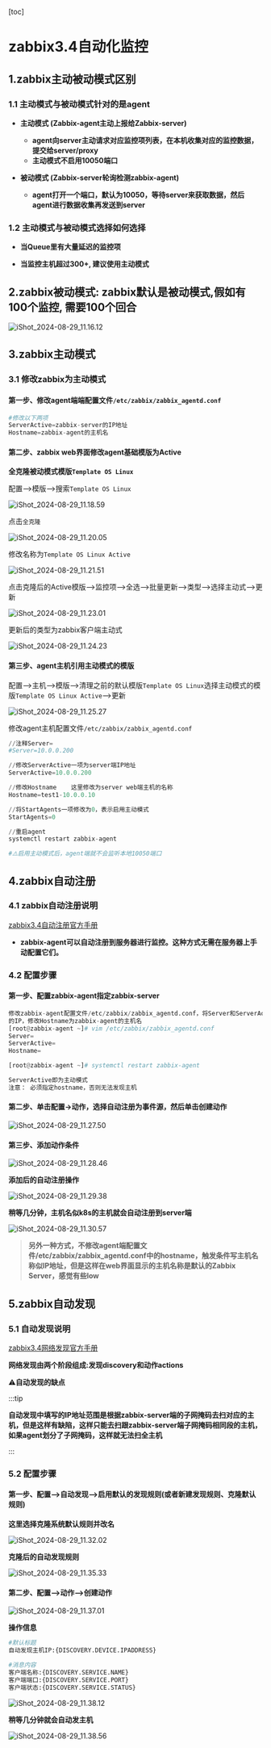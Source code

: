 [toc]



# zabbix3.4自动化监控

## 1.zabbix主动被动模式区别

### 1.1 主动模式与被动模式针对的是agent

- **主动模式 (Zabbix-agent主动上报给Zabbix-server)**
  - **agent向server主动请求对应监控项列表，在本机收集对应的监控数据，提交给server/proxy**
  - **主动模式不启用10050端口**

- **被动模式 (Zabbix-server轮询检测zabbix-agent)**

  - **agent打开一个端口，默认为10050，等待server来获取数据，然后agent进行数据收集再发送到server**

  

### 1.2 主动模式与被动模式选择如何选择

- **当Queue里有大量延迟的监控项**

- **当监控主机超过300+, 建议使用主动模式**



## 2.zabbix被动模式: zabbix默认是被动模式,假如有100个监控, 需要100个回合

![iShot_2024-08-29_11.16.12](https://gitea.pptfz.cn/pptfz/picgo-images/raw/branch/master/img/iShot_2024-08-29_11.16.12.png)





## 3.zabbix主动模式

### 3.1 修改zabbix为主动模式

#### 第一步、修改agent端端配置文件``/etc/zabbix/zabbix_agentd.conf``

```python
#修改以下两项
ServerActive=zabbix-server的IP地址
Hostname=zabbix-agent的主机名
```

#### 第二步、zabbix web界面修改agent基础模版为Active

**全克隆被动模式模版``Template OS Linux``**

配置-->模版-->搜索``Template OS Linux``

![iShot_2024-08-29_11.18.59](https://gitea.pptfz.cn/pptfz/picgo-images/raw/branch/master/img/iShot_2024-08-29_11.18.59.png)





点击``全克隆``

![iShot_2024-08-29_11.20.05](https://gitea.pptfz.cn/pptfz/picgo-images/raw/branch/master/img/iShot_2024-08-29_11.20.05.png)



修改名称为``Template OS Linux Active``

![iShot_2024-08-29_11.21.51](https://gitea.pptfz.cn/pptfz/picgo-images/raw/branch/master/img/iShot_2024-08-29_11.21.51.png)







点击克隆后的Active模版-->监控项-->全选-->批量更新-->类型-->选择主动式-->更新

![iShot_2024-08-29_11.23.01](https://gitea.pptfz.cn/pptfz/picgo-images/raw/branch/master/img/iShot_2024-08-29_11.23.01.png)



更新后的类型为zabbix客户端主动式

![iShot_2024-08-29_11.24.23](https://gitea.pptfz.cn/pptfz/picgo-images/raw/branch/master/img/iShot_2024-08-29_11.24.23.png)





#### 第三步、agent主机引用主动模式的模版

配置-->主机-->模版-->清理之前的默认模版``Template OS Linux``选择主动模式的模版``Template OS Linux Active``-->更新

![iShot_2024-08-29_11.25.27](https://gitea.pptfz.cn/pptfz/picgo-images/raw/branch/master/img/iShot_2024-08-29_11.25.27.png)









修改agent主机配置文件``/etc/zabbix/zabbix_agentd.conf``

```python
//注释Server=
#Server=10.0.0.200

//修改ServerActive一项为server端IP地址
ServerActive=10.0.0.200

//修改Hostname	这里修改为server web端主机的名称
Hostname=test1-10.0.0.10

//将StartAgents一项修改为0，表示启用主动模式
StartAgents=0

//重启agent
systemctl restart zabbix-agent

#⚠️启用主动模式后，agent端就不会监听本地10050端口
```



## 4.zabbix自动注册

### 4.1 zabbix自动注册说明

[zabbix3.4自动注册官方手册](https://www.zabbix.com/documentation/3.4/zh/manual/discovery/auto_registration)

- **zabbix-agent可以自动注册到服务器进行监控。这种方式无需在服务器上手动配置它们。**



### 4.2 配置步骤

#### **第一步、配置zabbix-agent指定zabbix-server**

```python
修改zabbix-agent配置文件/etc/zabbix/zabbix_agentd.conf，将Server和ServerActive都指定为zabbix-server
的IP，修改Hostname为zabbix-agent的主机名
[root@zabbix-agent ~]# vim /etc/zabbix/zabbix_agentd.conf
Server=
ServerActive=
Hostname=

[root@zabbix-agent ~]# systemctl restart zabbix-agent

ServerActive即为主动模式
注意： 必须指定hostname，否则无法发现主机
```

#### 第二步、单击配置->动作，选择自动注册为事件源，然后单击创建动作

![iShot_2024-08-29_11.27.50](https://gitea.pptfz.cn/pptfz/picgo-images/raw/branch/master/img/iShot_2024-08-29_11.27.50.png)







#### 第三步、添加动作条件

![iShot_2024-08-29_11.28.46](https://gitea.pptfz.cn/pptfz/picgo-images/raw/branch/master/img/iShot_2024-08-29_11.28.46.png)







**添加后的自动注册操作**

![iShot_2024-08-29_11.29.38](https://gitea.pptfz.cn/pptfz/picgo-images/raw/branch/master/img/iShot_2024-08-29_11.29.38.png)



**稍等几分钟，主机名似k8s的主机就会自动注册到server端**

![iShot_2024-08-29_11.30.57](https://gitea.pptfz.cn/pptfz/picgo-images/raw/branch/master/img/iShot_2024-08-29_11.30.57.png)



> **另外一种方式，不修改agent端配置文件/etc/zabbix/zabbix_agentd.conf中的hostname，触发条件写主机名称似IP地址，但是这样在web界面显示的主机名称是默认的Zabbix Server，感觉有些low**



## 5.zabbix自动发现

### 5.1 自动发现说明

[zabbix3.4网络发现官方手册](https://www.zabbix.com/documentation/3.4/zh/manual/discovery/network_discovery)

**网络发现由两个阶段组成:发现discovery和动作actions**

⚠️**自动发现的缺点**

:::tip

**自动发现中填写的IP地址范围是根据zabbix-server端的子网掩码去扫对应的主机，但是这样有缺陷，这样只能去扫跟zabbix-server端子网掩码相同段的主机，如果agent划分了子网掩码，这样就无法扫全主机**

:::





### 5.2 配置步骤

#### 第一步、配置-->自动发现-->启用默认的发现规则(或者新建发现规则、克隆默认规则)

**这里选择克隆系统默认规则并改名**

![iShot_2024-08-29_11.32.02](https://gitea.pptfz.cn/pptfz/picgo-images/raw/branch/master/img/iShot_2024-08-29_11.32.02.png)







**克隆后的自动发现规则**

![iShot_2024-08-29_11.35.33](https://gitea.pptfz.cn/pptfz/picgo-images/raw/branch/master/img/iShot_2024-08-29_11.35.33.png)





#### 第二步、配置-->动作-->创建动作

![iShot_2024-08-29_11.37.01](https://gitea.pptfz.cn/pptfz/picgo-images/raw/branch/master/img/iShot_2024-08-29_11.37.01.png)



**操作信息**

```python
#默认标题
自动发现主机IP:{DISCOVERY.DEVICE.IPADDRESS}

#消息内容
客户端名称:{DISCOVERY.SERVICE.NAME}
客户端端口:{DISCOVERY.SERVICE.PORT}
客户端状态:{DISCOVERY.SERVICE.STATUS}
```

![iShot_2024-08-29_11.38.12](https://gitea.pptfz.cn/pptfz/picgo-images/raw/branch/master/img/iShot_2024-08-29_11.38.12.png)







**稍等几分钟就会自动发主机**

![iShot_2024-08-29_11.38.56](https://gitea.pptfz.cn/pptfz/picgo-images/raw/branch/master/img/iShot_2024-08-29_11.38.56.png)
